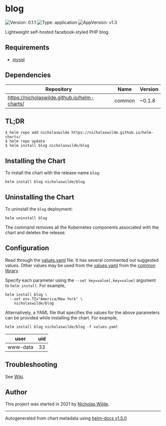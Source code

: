 # blog

![Version: 0.1.1](https://img.shields.io/badge/Version-0.1.1-informational?style=flat-square) ![Type: application](https://img.shields.io/badge/Type-application-informational?style=flat-square) ![AppVersion: v1.3](https://img.shields.io/badge/AppVersion-v1.3-informational?style=flat-square)

Lightweight self-hosted facebook-styled PHP blog.

## Requirements
* [mysql](https://github.com/nicholaswilde/helm-charts/wiki/Databases)

## Dependencies

| Repository | Name | Version |
|------------|------|---------|
| https://nicholaswilde.github.io/helm-charts/ | common | ~0.1.8 |

## TL;DR
```console
$ helm repo add nicholaswilde https://nicholaswilde.github.io/helm-charts/
$ helm repo update
$ helm install blog nicholaswilde/blog
```

## Installing the Chart
To install the chart with the release name `blog`:
```console
helm install blog nicholaswilde/blog
```

## Uninstalling the Chart
To uninstall the `blog` deployment:
```console
helm uninstall blog
```
The command removes all the Kubernetes components associated with the chart and deletes the release.

## Configuration

Read through the [values.yaml](./values.yaml) file. It has several commented out suggested values.
Other values may be used from the [values.yaml](../common/values.yaml) from the [common library](../common).

Specify each parameter using the `--set key=value[,key=value]` argument to `helm install`. For example,
```console
helm install blog \
  --set env.TZ="America/New York" \
    nicholaswilde/blog
```

Alternatively, a YAML file that specifies the values for the above parameters can be provided while installing the chart.
For example,
```console
helm install blog nicholaswilde/blog -f values.yaml
```

|   user   | uid |
|:--------:|:---:|
| www-data |  33 |

## Troubleshooting
See [Wiki](https://github.com/nicholaswilde/helm-charts/wiki/Troubleshooting).

## Author
This project was started in 2021 by [Nicholas Wilde](https://github.com/nicholaswilde).

----------------------------------------------
Autogenerated from chart metadata using [helm-docs v1.5.0](https://github.com/norwoodj/helm-docs/releases/v1.5.0)
